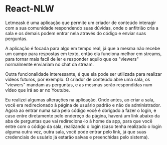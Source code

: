 # React-NLW

Letmeask é uma aplicação que permite um criador de conteúdo interagir com a sua comunidade
respondendo suas dúvidas, onde o anfitrião cria a sala e os demais podem entrar nela através do código e enviar suas perguntas.

A aplicação é focada para algo em tempo real, já que a mesma não recebe um campo para respostas em texto, então ela funciona melhor
em streams, para tornar mais facil de ler e responder aquilo que os "viewers" normalmente enviariam no chat da stream.

Outra funcionalidade interessante, é que ela pode ser utilizada para realizar vídeos futuros, por exemplo:
O criador de conteúdo abre uma sala, os "viewers" mandam as perguntas, e as mesmas serão respondidas num vídeo que irá ao ar no Youtube.


Eu realizei algumas alterações na aplicação. Onde antes, ao criar a sala, você era redirecionado à página de usuário padrão e não de administrador. 
Agora ao entrar numa sala pelo código você é obrigado a fazer o login, e caso entre diretamente pelo endereço da página, haverá um link abaixo da aba de perguntas
que vai redireciona-lo à home da app, para que você entre com o código da sala, realizando o login (caso tenha realizado o login alguma outra vez, outra sala,
você pode entrar pelo link, já que suas credenciais de usuário já estarão salvas e preenchidas pelo sistema).
